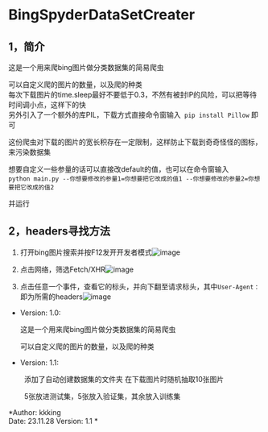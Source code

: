 # BingSpyderDataSetCreater

## 1，简介


这是一个用来爬bing图片做分类数据集的简易爬虫  

可以自定义爬的图片的数量，以及爬的种类  
每次下载图片的time.sleep最好不要低于0.3，不然有被封IP的风险，可以把等待时间调小点，这样下的快   
另外引入了一个额外的库PIL，下载方式直接命令窗输入` pip install Pillow` 即可  

这份爬虫对下载的图片的宽长积存在一定限制，这样防止下载到奇奇怪怪的图标，来污染数据集  

想要自定义一些参量的话可以直接改default的值，也可以在命令窗输入  
`python main.py --你想要修改的参量1=你想要把它改成的值1 --你想要修改的参量2=你想要把它改成的值2`  

并运行  



## 2，headers寻找方法

1. 打开bing图片搜索并按F12发开开发者模式![image](https://github.com/kkking789/BingSpyderDataSetCreater/assets/140388891/73e1d741-b5a2-443d-985b-b909f54517bc)


2. 点击网络，筛选Fetch/XHR![image](https://github.com/kkking789/BingSpyderDataSetCreater/assets/140388891/b15ea2db-9c52-4db1-8024-1fe8209379d0)


3. 点击任意一个事件，查看它的标头，并向下翻至请求标头，其中`User-Agent：`即为所需的headers![image](https://github.com/kkking789/BingSpyderDataSetCreater/assets/140388891/2880c71d-d85a-4ddf-b757-bdbfd69c0422)

- Version: 1.0:
  
  这是一个用来爬bing图片做分类数据集的简易爬虫
  
  可以自定义爬的图片的数量，以及爬的种类

- Version: 1.1:

        添加了自动创建数据集的文件夹 在下载图片时随机抽取10张图片

        5张放进测试集，5张放入验证集，其余放入训练集

*Author: kkking  
Date: 23.11.28 
Version: 1.1  *

